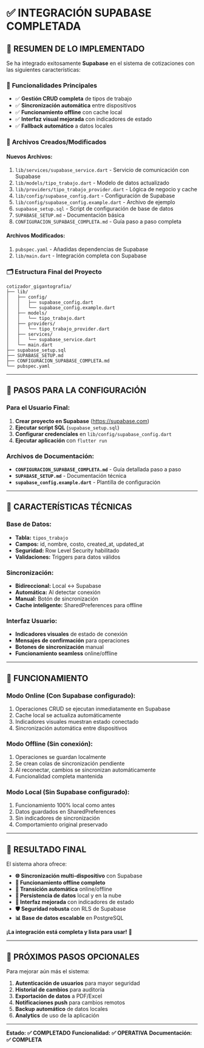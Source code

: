 # ✅ INTEGRACIÓN SUPABASE COMPLETADA

## 🎯 RESUMEN DE LO IMPLEMENTADO

Se ha integrado exitosamente **Supabase** en el sistema de cotizaciones con las siguientes características:

### 📱 **Funcionalidades Principales**
- ✅ **Gestión CRUD completa** de tipos de trabajo
- ✅ **Sincronización automática** entre dispositivos
- ✅ **Funcionamiento offline** con cache local
- ✅ **Interfaz visual mejorada** con indicadores de estado
- ✅ **Fallback automático** a datos locales

### 🔧 **Archivos Creados/Modificados**

#### **Nuevos Archivos:**
1. `lib/services/supabase_service.dart` - Servicio de comunicación con Supabase
2. `lib/models/tipo_trabajo.dart` - Modelo de datos actualizado
3. `lib/providers/tipo_trabajo_provider.dart` - Lógica de negocio y cache
4. `lib/config/supabase_config.dart` - Configuración de Supabase
5. `lib/config/supabase_config.example.dart` - Archivo de ejemplo
6. `supabase_setup.sql` - Script de configuración de base de datos
7. `SUPABASE_SETUP.md` - Documentación básica
8. `CONFIGURACION_SUPABASE_COMPLETA.md` - Guía paso a paso completa

#### **Archivos Modificados:**
1. `pubspec.yaml` - Añadidas dependencias de Supabase
2. `lib/main.dart` - Integración completa con Supabase

### 🗂️ **Estructura Final del Proyecto**
```
cotizador_gigantografia/
├── lib/
│   ├── config/
│   │   ├── supabase_config.dart
│   │   └── supabase_config.example.dart
│   ├── models/
│   │   └── tipo_trabajo.dart
│   ├── providers/
│   │   └── tipo_trabajo_provider.dart
│   ├── services/
│   │   └── supabase_service.dart
│   └── main.dart
├── supabase_setup.sql
├── SUPABASE_SETUP.md
├── CONFIGURACION_SUPABASE_COMPLETA.md
└── pubspec.yaml
```

---

## 🚀 PASOS PARA LA CONFIGURACIÓN

### **Para el Usuario Final:**
1. **Crear proyecto en Supabase** (https://supabase.com)
2. **Ejecutar script SQL** (`supabase_setup.sql`)
3. **Configurar credenciales** en `lib/config/supabase_config.dart`
4. **Ejecutar aplicación** con `flutter run`

### **Archivos de Documentación:**
- **`CONFIGURACION_SUPABASE_COMPLETA.md`** - Guía detallada paso a paso
- **`SUPABASE_SETUP.md`** - Documentación técnica
- **`supabase_config.example.dart`** - Plantilla de configuración

---

## 🎯 CARACTERÍSTICAS TÉCNICAS

### **Base de Datos:**
- **Tabla:** `tipos_trabajo`
- **Campos:** id, nombre, costo, created_at, updated_at
- **Seguridad:** Row Level Security habilitado
- **Validaciones:** Triggers para datos válidos

### **Sincronización:**
- **Bidireccional:** Local ↔ Supabase
- **Automática:** Al detectar conexión
- **Manual:** Botón de sincronización
- **Cache inteligente:** SharedPreferences para offline

### **Interfaz Usuario:**
- **Indicadores visuales** de estado de conexión
- **Mensajes de confirmación** para operaciones
- **Botones de sincronización** manual
- **Funcionamiento seamless** online/offline

---

## 🔧 FUNCIONAMIENTO

### **Modo Online (Con Supabase configurado):**
1. Operaciones CRUD se ejecutan inmediatamente en Supabase
2. Cache local se actualiza automáticamente
3. Indicadores visuales muestran estado conectado
4. Sincronización automática entre dispositivos

### **Modo Offline (Sin conexión):**
1. Operaciones se guardan localmente
2. Se crean colas de sincronización pendiente
3. Al reconectar, cambios se sincronizan automáticamente
4. Funcionalidad completa mantenida

### **Modo Local (Sin Supabase configurado):**
1. Funcionamiento 100% local como antes
2. Datos guardados en SharedPreferences
3. Sin indicadores de sincronización
4. Comportamiento original preservado

---

## 🎉 RESULTADO FINAL

El sistema ahora ofrece:

- **🌐 Sincronización multi-dispositivo** con Supabase
- **📱 Funcionamiento offline completo** 
- **🔄 Transición automática** online/offline
- **💾 Persistencia de datos** local y en la nube
- **🎨 Interfaz mejorada** con indicadores de estado
- **🛡️ Seguridad robusta** con RLS de Supabase
- **📊 Base de datos escalable** en PostgreSQL

**¡La integración está completa y lista para usar!** 🚀

---

## 📝 PRÓXIMOS PASOS OPCIONALES

Para mejorar aún más el sistema:

1. **Autenticación de usuarios** para mayor seguridad
2. **Historial de cambios** para auditoría
3. **Exportación de datos** a PDF/Excel
4. **Notificaciones push** para cambios remotos
5. **Backup automático** de datos locales
6. **Analytics** de uso de la aplicación

---

**Estado: ✅ COMPLETADO**
**Funcionalidad: ✅ OPERATIVA**
**Documentación: ✅ COMPLETA**
